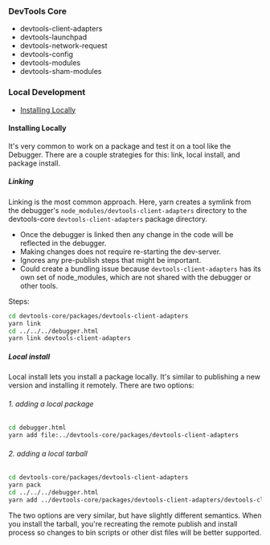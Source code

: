 ### DevTools Core

* devtools-client-adapters
* devtools-launchpad
* devtools-network-request
* devtools-config
* devtools-modules
* devtools-sham-modules

### Local Development

+ [Installing Locally](#installing-locally)


#### Installing Locally

It's very common to work on a package and test it on a tool like the Debugger.
There are a couple strategies for this: link, local install, and package install.

##### Linking

Linking is the most common approach.
Here, yarn creates a symlink from the debugger's `node_modules/devtools-client-adapters` directory to the
devtools-core `devtools-client-adapters` package directory.

* Once the debugger is linked then any change in the code will be reflected in the debugger.
* Making changes does not require re-starting the dev-server.
* Ignores any pre-publish steps that might be important.
* Could create a bundling issue because `devtools-client-adapters` has its own set of node_modules, which are not shared with the debugger or other tools.


Steps:

```bash
cd devtools-core/packages/devtools-client-adapters
yarn link
cd ../../../debugger.html
yarn link devtools-client-adapters
```

##### Local install

Local install lets you install a package locally.
It's similar to publishing a new version and installing it remotely.
There are two options:

######  1. adding a local package
```bash
cd debugger.html
yarn add file:../devtools-core/packages/devtools-client-adapters
```

###### 2. adding a local tarball
```bash
cd devtools-core/packages/devtools-client-adapters
yarn pack
cd ../../../debugger.html
yarn add ../devtools-core/packages/devtools-client-adapters/devtools-client-adapters-v0.0.5.tgz
```

The two options are very similar, but have slightly different semantics.
When you install the tarball, you're recreating the remote publish and install process so changes to bin scripts or other dist files will be better supported.
